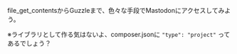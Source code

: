 file_get_contentsからGuzzleまで、色々な手段でMastodonにアクセスしてみよう。

※ライブラリとして作る気はないよ、composer.jsonに `"type": "project"` ってあるでしょう？